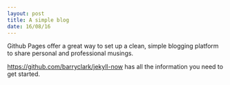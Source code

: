 ```yaml
---
layout: post
title: A simple blog
date: 16/08/16
---
```


Github Pages offer a great way to set up a clean, simple blogging platform to share personal and professional musings. 

<https://github.com/barryclark/jekyll-now> has all the information you need to get started.
